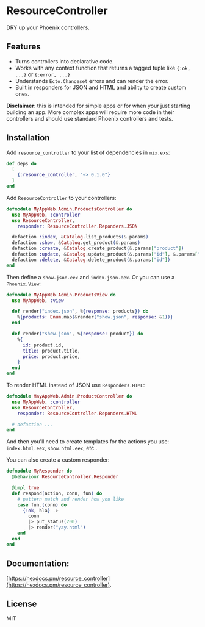 # ResourceController

DRY up your Phoenix controllers.

## Features

- Turns controllers into declarative code.
- Works with any context function that returns a tagged tuple like `{:ok, ...}` or `{:error, ...}`
- Understands `Ecto.Changeset` errors and can render the error.
- Built in responders for JSON and HTML and ability to create custom ones.

**Disclaimer**: this is intended for simple apps or for when your just starting building an app. More complex apps will require more code in their controllers and should use standard Phoenix controllers and tests.

## Installation

Add `resource_controller` to your list of dependencies in `mix.exs`:

```elixir
def deps do
  [
    {:resource_controller, "~> 0.1.0"}
  ]
end
```

Add `ResourceController` to your controllers:

```elixir
defmodule MyAppWeb.Admin.ProductsController do
  use MyAppWeb, :controller
  use ResourceController,
    responder: ResourceController.Reponders.JSON

  defaction :index, &Catalog.list_products(&.params)
  defaction :show, &Catalog.get_product(&.params)
  defaction :create, &Catalog.create_product(&.params["product"])
  defaction :update, &Catalog.update_product(&.params["id"], &.params["product"])
  defaction :delete, &Catalog.delete_product(&.params["id"])
end
```

Then define a `show.json.eex` and `index.json.eex`. Or you can use a `Phoenix.View`:

```elixir
defmodule MyAppWeb.Admin.ProductsView do
  use MyAppWeb, :view

  def render("index.json", %{response: products}) do
    %{products: Enum.map(&render("show.json", response: &1))}
  end

  def render("show.json", %{response: product}) do
    %{
      id: product.id,
      title: product.title,
      price: product.price,
    }
  end
end
```

To render HTML instead of JSON use `Responders.HTML`:

```elixir
defmodule MayAppWeb.Admin.ProductController do
  use MyAppWeb, :controller
  use ResourceController,
    responder: ResourceController.Reponders.HTML

  # defaction ...
end
```

And then you'll need to create templates for the actions you use: `index.html.eex`, `show.html.eex`, etc..

You can also create a custom responder:

```elixir
defmodule MyResponder do
  @behaviour ResourceController.Responder

  @impl true
  def respond(action, conn, fun) do
    # pattern match and render how you like
    case fun.(conn) do
      {:ok, bla} ->
        conn
        |> put_status(200)
        |> render("yay.html")
    end
  end
end
```

## Documentation:

[https://hexdocs.pm/resource_controller](https://hexdocs.pm/resource_controller).

## License

MIT
